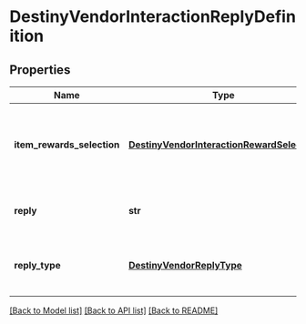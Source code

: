 # DestinyVendorInteractionReplyDefinition

## Properties
Name | Type | Description | Notes
------------ | ------------- | ------------- | -------------
**item_rewards_selection** | [**DestinyVendorInteractionRewardSelection**](DestinyVendorInteractionRewardSelection.md) | The rewards granted upon responding to the vendor. | [optional] 
**reply** | **str** | The localized text for the reply. | [optional] 
**reply_type** | [**DestinyVendorReplyType**](DestinyVendorReplyType.md) | An enum indicating the type of reply being made. | [optional] 

[[Back to Model list]](../README.md#documentation-for-models) [[Back to API list]](../README.md#documentation-for-api-endpoints) [[Back to README]](../README.md)


